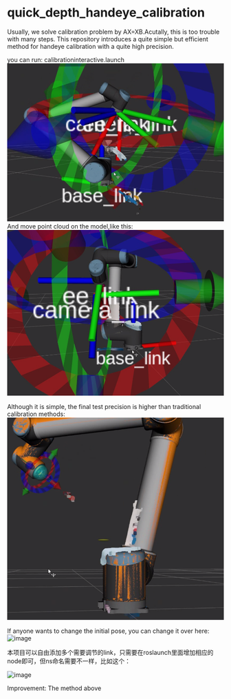 # quick_depth_handeye_calibration
Usually, we solve calibration problem by AX=XB.Acutally, this is too trouble with many steps. This repository introduces a quite simple but efficient method for handeye calibration with a quite high precision.


you can run:
calibrationinteractive.launch
 ![image](https://github.com/pyni/quick_depth_handeye_calibration/blob/main/img/Screenshot%20from%202021-04-08%2016-08-20.png) 
And move point cloud on the model,like this:
 ![image](https://github.com/pyni/quick_depth_handeye_calibration/blob/main/img/Screenshot%20from%202021-04-08%2016-08-37.png) 


Although it is simple, the final test precision is higher than traditional calibration methods:
 ![image](https://github.com/pyni/quick_depth_handeye_calibration/blob/main/img/Screenshot%20from%202021-04-08%2016-07-57.png) 


If anyone wants to change the initial pose, you can change it over here:
 ![image](https://github.com/pyni/quick_depth_handeye_calibration_without_calibration_board/blob/main/img/Screenshot%20from%202021-04-13%2015-34-38.png) 




本项目可以自由添加多个需要调节的link，只需要在roslaunch里面增加相应的node即可，但ns命名需要不一样，比如这个：
 
   ![image]( https://github.com/pyni/quick_depth_handeye_calibration_without_calibration_board/blob/main/img/Screenshot%20from%202021-04-14%2021-00-52.png) 


Improvement:
The method above 
